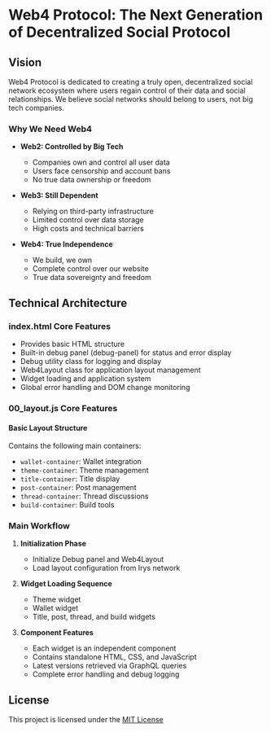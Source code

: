 # Web4 Protocol: The Next Generation of Decentralized Social Protocol

## Vision
Web4 Protocol is dedicated to creating a truly open, decentralized social network ecosystem where users regain control of their data and social relationships. We believe social networks should belong to users, not big tech companies.

### Why We Need Web4
- **Web2: Controlled by Big Tech**
  - Companies own and control all user data
  - Users face censorship and account bans
  - No true data ownership or freedom

- **Web3: Still Dependent**
  - Relying on third-party infrastructure
  - Limited control over data storage
  - High costs and technical barriers

- **Web4: True Independence**
  - We build, we own
  - Complete control over our website
  - True data sovereignty and freedom

## Technical Architecture

### index.html Core Features
- Provides basic HTML structure
- Built-in debug panel (debug-panel) for status and error display
- Debug utility class for logging and display
- Web4Layout class for application layout management
- Widget loading and application system
- Global error handling and DOM change monitoring

### 00_layout.js Core Features
#### Basic Layout Structure
Contains the following main containers:
- `wallet-container`: Wallet integration
- `theme-container`: Theme management
- `title-container`: Title display
- `post-container`: Post management
- `thread-container`: Thread discussions
- `build-container`: Build tools

### Main Workflow
1. **Initialization Phase**
   - Initialize Debug panel and Web4Layout
   - Load layout configuration from Irys network

2. **Widget Loading Sequence**
   - Theme widget
   - Wallet widget
   - Title, post, thread, and build widgets

3. **Component Features**
   - Each widget is an independent component
   - Contains standalone HTML, CSS, and JavaScript
   - Latest versions retrieved via GraphQL queries
   - Complete error handling and debug logging


## License
This project is licensed under the [MIT License](LICENSE)

